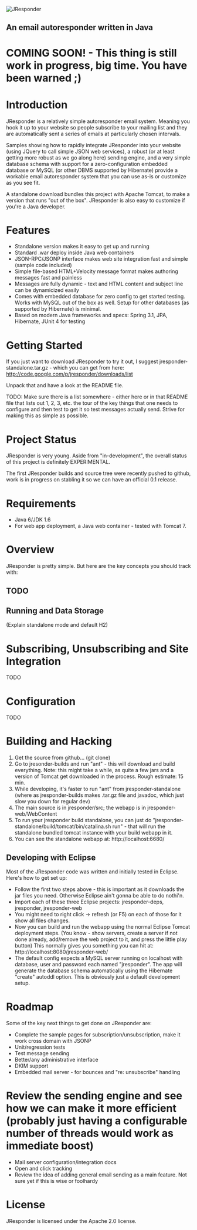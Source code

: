 ![JResponder](/jresponder/jresponder/raw/master/jresponder-web/WebContent/assets/images/jresponder-logo.png)

## An email autoresponder written in Java

# COMING SOON! - This thing is still work in progress, big time.  You have been warned ;)

# Introduction

JResponder is a relatively simple autoresponder email system.  Meaning you hook it up to your website so people subscribe to your mailing list and they are automatically sent a series of emails at particularly chosen intervals.

Samples showing how to rapidly integrate JResponder into your website (using JQuery to call simple JSON web services), a robust (or at least getting more robust as we go along here) sending engine, and a very simple database schema with support for a zero-configuration embedded database or MySQL (or other DBMS supported by Hibernate) provide a workable email autoresponder system that you can use as-is or customize as you see fit.

A standalone download bundles this project with Apache Tomcat, to make a version that runs "out of the box".  JResponder is also easy to customize if you're a Java developer.

# Features

* Standalone version makes it easy to get up and running
* Standard .war deploy inside Java web containers
* JSON-RPC/JSONP interface makes web site integration fast and simple (sample code included)
* Simple file-based HTML+Velocity message format makes authoring messages fast and painless
* Messages are fully dynamic - text and HTML content and subject line can be dynamicized easily
* Comes with embedded database for zero config to get started testing.  Works with MySQL out of the box as well.  Setup for other databases (as supported by Hibernate) is minimal.
* Based on modern Java frameworks and specs: Spring 3.1, JPA, Hibernate, JUnit 4 for testing

# Getting Started

If you just want to download JResponder to try it out, I suggest jresponder-standalone.tar.gz - which you can get from here: http://code.google.com/p/jresponder/downloads/list

Unpack that and have a look at the README file.

TODO: Make sure there is a list somewhere - either here or in that README file that lists out 1, 2, 3, etc. the tour of the key things that one needs to configure and then test to get it so test messages actually send.  Strive for making this as simple as possible.

# Project Status

JResponder is very young.  Aside from "in-development", the overall status of this project is definitely EXPERIMENTAL.

The first JResponder builds and source tree were recently pushed to github, work is in progress on stabling it so we can have an official 0.1 release.

# Requirements

* Java 6/JDK 1.6
* For web app deployment, a Java web container - tested with Tomcat 7.

# Overview

JResponder is pretty simple.  But here are the key concepts you should track with:

## TODO

## Running and Data Storage

(Explain standalone mode and default H2)

# Subscribing, Unsubscribing and Site Integration

TODO

# Configuration

TODO

# Building and Hacking

1. Get the source from github... (git clone)
2. Go to jresonder-builds and run "ant" - this will download and build everything.  Note: this might take a while, as quite a few jars and a version of Tomcat get downloaded in the process.  Rough estimate: 15 min.
3. While developing, it's faster to run "ant" from jresponder-standalone (where as jresponder-builds makes .tar.gz file and javadoc, which just slow you down for regular dev)
3. The main source is in jresponder/src; the webapp is in jresponder-web/WebContent
4. To run your jresponder build standalone, you can just do "jresponder-standalone/build/tomcat/bin/catalina.sh run" - that will run the standalone bundled tomcat instance with your build webapp in it.
5. You can see the standalone webapp at: http://localhost:6680/

## Developing with Eclipse

Most of the JResponder code was written and initially tested in Eclipse. Here's how to get set up:

* Follow the first two steps above - this is important as it downloads the jar files you need.  Otherwise Eclipse ain't gonna be able to do nothi'n.
* Import each of these three Eclipse projects: jresponder-deps, jresponder, jresponder-web
* You might need to right click -> refresh (or F5) on each of those for it show all files changes.
* Now you can build and run the webapp using the normal Eclipse Tomcat deployment steps.  (You know - show servers, create a server if not done already, add/remove the web project to it, and press the little play button)  This normally gives you something you can hit at: http://localhost:8080/jresponder-web/
* The default config expects a MySQL server running on localhost with database, user and password each named "jresponder". The app will generate the database schema automatically using the Hibernate "create" autoddl option.  This is obviously just a default development setup.

# Roadmap

Some of the key next things to get done on JResponder are:

* Complete the sample pages for subscription/unsubscription, make it work cross domain with JSONP
* Unit/regression tests
* Test message sending
* Better/any administrative interface
* DKIM support
* Embedded mail server - for bounces and "re: unsubscribe" handling
# Review the sending engine and see how we can make it more efficient (probably just having a configurable number of threads would work as immediate boost)
* Mail server configuration/integration docs
* Open and click tracking
* Review the idea of adding general email sending as a main feature.  Not sure yet if this is wise or foolhardy

# License

JResponder is licensed under the Apache 2.0 license.


